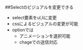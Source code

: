 ##Selectのビジュアルを変更できる
- select要素をul,liに変更
- cssによるビジュアルの変更が可能
- optionでは
  * アニメーションを選択可能
  * chageでの送信対応